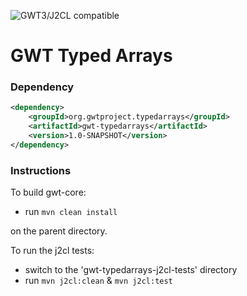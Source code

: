 ![GWT3/J2CL compatible](https://img.shields.io/badge/GWT3/J2CL-compatible-brightgreen.svg)

# GWT Typed Arrays

### Dependency

```xml
<dependency>
    <groupId>org.gwtproject.typedarrays</groupId>
    <artifactId>gwt-typedarrays</artifactId>
    <version>1.0-SNAPSHOT</version>
</dependency>
```

### Instructions
To build gwt-core:

* run `mvn clean install`

on the parent directory.

To run the j2cl tests:

* switch to the 'gwt-typedarrays-j2cl-tests' directory
* run `mvn j2cl:clean` & `mvn j2cl:test`

